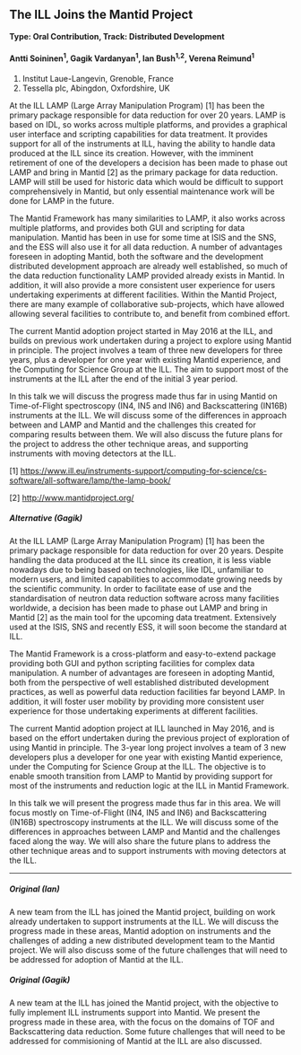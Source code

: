 ## The ILL Joins the Mantid Project

**Type: Oral Contribution, Track: Distributed Development**

#### Antti Soininen<sup>1</sup>, Gagik Vardanyan<sup>1</sup>, Ian Bush<sup>1,2</sup>, Verena Reimund<sup>1</sup>

1. Institut Laue-Langevin, Grenoble, France
2. Tessella plc, Abingdon, Oxfordshire, UK

At the ILL LAMP (Large Array Manipulation Program) [1] has been the primary package responsible for data reduction for over 20 years. LAMP is based on IDL, so works across multiple platforms, and provides a graphical user interface and scripting capabilities for data treatment. It provides support for all of the instruments at ILL, having the ability to handle data produced at the ILL since its creation. However, with the imminent retirement of one of the developers a decision has been made to phase out LAMP and bring in Mantid [2] as the primary package for data reduction. LAMP will still be used for historic data which would be difficult to support comprehensively in Mantid, but only essential maintenance work will be done for LAMP in the future.

The Mantid Framework has many similarities to LAMP, it also works across multiple platforms, and provides both GUI and scripting for data manipulation. Mantid has been in use for some time at ISIS and the SNS, and the ESS will also use it for all data reduction. A number of advantages foreseen in adopting Mantid, both the software and the development distributed development approach are already well established, so much of the data reduction functionality LAMP provided already exists in Mantid. In addition, it will also provide a more consistent user experience for users undertaking experiments at different facilities. Within the Mantid Project, there are many example of collaborative sub-projects, which have allowed allowing several facilities to contribute to, and benefit from combined effort.

The current Mantid adoption project started in May 2016 at the ILL, and builds on previous work undertaken during a project to explore using Mantid in principle. The project involves a team of three new developers for three years, plus a developer for one year with existing Mantid experience, and the Computing for Science Group at the ILL. The aim to support most of the instruments at the ILL after the end of the initial 3 year period.

In this talk we will discuss the progress made thus far in using Mantid on Time-of-Flight spectroscopy (IN4, IN5 and IN6) and Backscattering (IN16B) instruments at the ILL. We will discuss some of the differences in approach between and LAMP and Mantid and the challenges this created for comparing results between them. We will also discuss the future plans for the project to address the other technique areas, and supporting instruments with moving detectors at the ILL.

[1] https://www.ill.eu/instruments-support/computing-for-science/cs-software/all-software/lamp/the-lamp-book/

[2] http://www.mantidproject.org/

##### Alternative (Gagik)

At the ILL LAMP (Large Array Manipulation Program) [1] has been the primary package responsible for data reduction for over 20 years. Despite handling the data produced at the ILL since its creation, it is less viable nowadays due to being based on technologies, like IDL, unfamiliar to modern users, and limited capabilities to accommodate growing needs by the scientific community. In order to facilitate ease of use and the standardisation of neutron data reduction software across many facilities worldwide, a decision has been made to phase out LAMP and bring in Mantid [2] as the main tool for the upcoming data treatment. Extensively used at the ISIS, SNS and recently ESS, it will soon become the standard at ILL.

The Mantid Framework is a cross-platform and easy-to-extend package providing both GUI and python scripting facilities for complex data manipulation. A number of advantages are foreseen in adopting Mantid, both from the perspective of well established distributed development practices, as well as powerful data reduction facilities far beyond LAMP. In addition, it will foster user mobility by providing more consistent user experience for those undertaking experiments at different facilities. 

The current Mantid adoption project at ILL launched in May 2016, and is based on the effort undertaken during the previous project of exploration of using Mantid in principle. The 3-year long project involves a team of 3 new developers  plus a developer for one year with existing Mantid experience, under the Computing for Science Group at the ILL. The objective is to enable smooth transition from LAMP to Mantid by providing support for most of the instruments and reduction logic at the ILL in Mantid Framework.

In this talk we will present the progress made thus far in this area.  We will focus mostly on Time-of-Flight (IN4, IN5 and IN6) and Backscattering (IN16B) spectroscopy instruments at the ILL. We will discuss some of the differences in approaches between LAMP and Mantid and the challenges faced along the way. We will also share the future plans to address the other technique areas and to support instruments with moving detectors at the ILL.


-----------------------------
##### Original (Ian)

A new team from the ILL has joined the Mantid project, building on work already undertaken to support instruments at the ILL. We will discuss the progress made in these areas, Mantid adoption on instruments and the challenges of adding a new distributed development team to the Mantid project. We will also discuss some of the future challenges that will need to be addressed for adoption of Mantid at the ILL.

##### Original (Gagik)

A new team at the ILL has joined the Mantid project, with the objective to fully implement ILL instruments support into Mantid. We present the progress made in these area, with the focus on the domains of TOF and Backscattering data reduction. Some future challenges that will need to be addressed for commisioning of Mantid at the ILL are also discussed.
